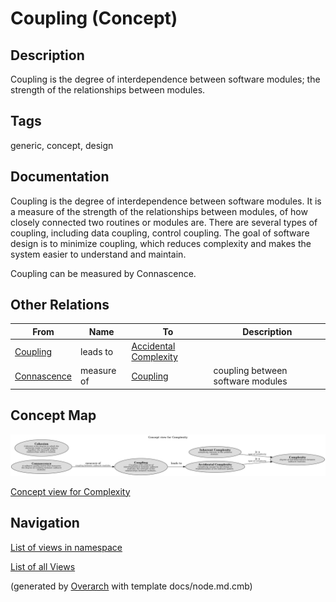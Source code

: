 
#  Coupling  (Concept)
## Description
 Coupling is the degree of interdependence between software modules; the strength of the relationships between modules.


## Tags
generic, concept, design

## Documentation
Coupling is the degree of interdependence between software modules.
It is a measure of the strength of the relationships between modules, of how closely connected two routines or modules are.
There are several types of coupling, including data coupling, control coupling.
The goal of software design is to minimize coupling, which reduces complexity
and makes the system easier to understand and maintain.

Coupling can be measured by Connascence.
## Other Relations
| From | Name | To | Description |
|---|---|---|---|
| [ Coupling ](../../software-development/complexity/coupling.md) | leads to | [Accidental Complexity](../../software-development/complexity/accidental-complexity.md) |  |
| [Connascence](../../software-development/complexity/connascence/connascence.md) | measure of | [ Coupling ](../../software-development/complexity/coupling.md) | coupling between software modules |

## Concept Map
![Concept view for Complexity](../../software-development/complexity/concept-view.png)

[Concept view for Complexity](../../software-development/complexity/concept-view.md)


## Navigation
[List of views in namespace](./views-in-namespace.md)

[List of all Views](../../views.md)


(generated by [Overarch](https://github.com/soulspace-org/overarch) with template docs/node.md.cmb)
